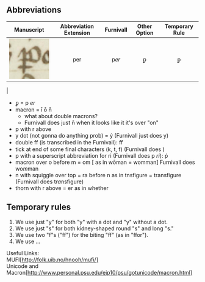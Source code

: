## Abbreviations

| __Manuscript__ | __Abbreviation Extension__ | __Furnivall__ | __Other Option__ | Temporary Rule |
|:-----------:|:-----------:|:------------:|:-----------:| :-----------:|
| ![alt text](https://github.com/gesaretto/paleo_ocr/blob/master/images/p%20underscore.png?raw=true "P with underscore")| per | p*er* | ꝑ | ꝑ |
|

-  ꝑ = p _er_
-  macron = ī ō n̄
     - what about double macrons?  
     - Furnivall does just n̄ when it looks like it it's over "on"  
- p with r above
- y dot (not gonna do anything prob) = ẏ (Furnivall just does y)
- double ff (is transcribed in the Furnivall): ﬀ   
- tick at end of some final characters (k, t, f) (Furnivall does )
- p with a superscript abbreviation for ri (Furnivall does p *ri*): ṕ
- macron over o before m = om [ as in wōman = womman] Furnivall does wo*m*man
- n with squiggle over top = ra before n as in tnsfigure = transfigure (Furnivall does t*ra*nsfigure)
- thorn with r above = er as in whether  

## Temporary rules

1. We use just "y" for both "y" with a dot and "y" without a dot.
2. We use just "s" for both kidney-shaped round "s" and long "s."
3. We use two "f"s ("ff") for the biting "ff" (as in "ffor").
4. We use ...


Useful Links:   
MUFI[http://folk.uib.no/hnooh/mufi/]  
Unicode and Macron[http://www.personal.psu.edu/ejp10/psu/gotunicode/macron.html]   
